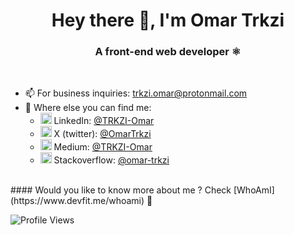 <h1 align="center">Hey there 👋, I'm Omar Trkzi</h1>
<h3 align="center">A front-end web developer ⚛️</h3>
<br/>

- 📫 For business inquiries: trkzi.omar@protonmail.com
- 🔗 Where else you can find me: 
   - <img src="https://upload.wikimedia.org/wikipedia/commons/thumb/c/ca/LinkedIn_logo_initials.png/640px-LinkedIn_logo_initials.png" alt="in" width="18"> LinkedIn: [@TRKZI-Omar](https://www.linkedin.com/in/trkzi-omar/)
   - <img src="https://upload.wikimedia.org/wikipedia/commons/thumb/e/e6/Twitter-new-logo.jpg/640px-Twitter-new-logo.jpg" alt="X" width="18"> X (twitter): [@OmarTrkzi](https://twitter.com/OmarTrkzi)
  - <img src="https://upload.wikimedia.org/wikipedia/commons/e/ec/Medium_logo_Monogram.svg" alt="M" width="18"> Medium: [@TRKZI-Omar](https://medium.com/@TRKZI-Omar)
  - <img src="https://upload.wikimedia.org/wikipedia/commons/e/ef/Stack_Overflow_icon.svg" width="18"> Stackoverflow: [@omar-trkzi](https://stackoverflow.com/users/15553442/omar-trkzi)
<br/>
#### Would you like to know more about me ? Check [WhoAmI](https://www.devfit.me/whoami) 👀

![Profile Views](https://komarev.com/ghpvc/?username=Trkzi-Omar&color=1520a6)
